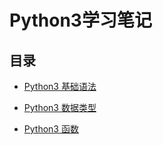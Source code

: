# Python3学习笔记

## 目录
- [Python3 基础语法](./basic/P001.md)

- [Python3 数据类型](./basic/P002.md)

- [Python3 函数](./basic/P003.md)